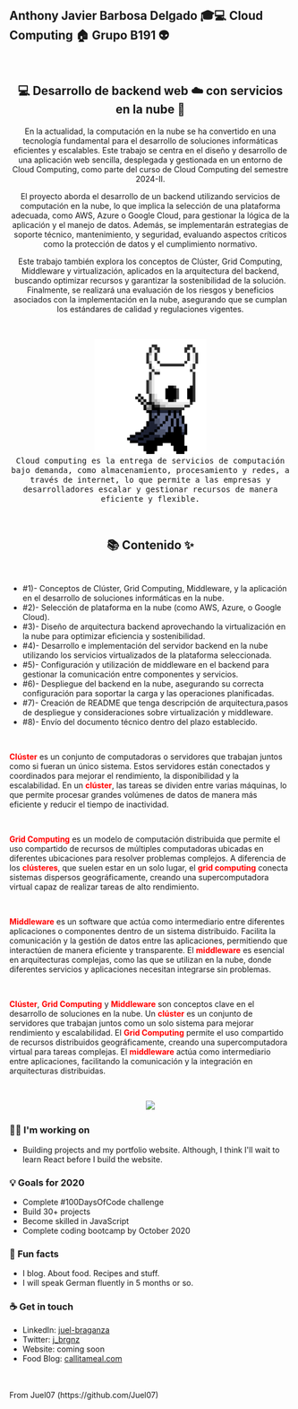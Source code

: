 ## Anthony Javier Barbosa Delgado 🎓💻    Cloud Computing 🏠 Grupo B191 👽
<br>
<h2 align="center">💻 Desarrollo de backend web ☁️ con servicios en la nube 🚀</h2>
<p align="center">
En la actualidad, la computación en la nube se ha convertido en una tecnología fundamental para el desarrollo de soluciones informáticas eficientes y escalables. Este trabajo se centra en el diseño y desarrollo de una aplicación web sencilla, desplegada y gestionada en un entorno de Cloud Computing, como parte del curso de Cloud Computing del semestre 2024-II. </p>

<p align="center"> El proyecto aborda el desarrollo de un backend utilizando servicios de computación en la nube, lo que implica la selección de una plataforma adecuada, como AWS, Azure o Google Cloud, para gestionar la lógica de la aplicación y el manejo de datos. Además, se implementarán estrategias de soporte técnico, mantenimiento, y seguridad, evaluando aspectos críticos como la protección de datos y el cumplimiento normativo.</p>

<p align="center"> Este trabajo también explora los conceptos de Clúster, Grid Computing, Middleware y virtualización, aplicados en la arquitectura del backend, buscando optimizar recursos y garantizar la sostenibilidad de la solución. Finalmente, se realizará una evaluación de los riesgos y beneficios asociados con la implementación en la nube, asegurando que se cumplan los estándares de calidad y regulaciones vigentes.</p>
<br>
<p align="center">
  <img src="https://raw.githubusercontent.com/TanZng/TanZng/master/assets/hollor_knight3.gif" width="200"/>
  <br>
  <samp>
    Cloud computing es la entrega de servicios de computación bajo demanda, como almacenamiento, procesamiento y redes, a través de internet, lo que permite a las empresas y desarrolladores escalar y gestionar recursos de manera eficiente y flexible.
  </samp>
  <br>
</p>
<br>
<h2 align="center">📚 Contenido ✨ </h2>

<br>

- #1)- Conceptos de Clúster, Grid Computing, Middleware, y la aplicación en el desarrollo de soluciones informáticas en la nube.
- #2)- Selección de plataforma en la nube (como AWS, Azure, o Google Cloud).
- #3)- Diseño de arquitectura backend aprovechando la virtualización en la nube para optimizar eficiencia y sostenibilidad.
- #4)- Desarrollo e implementación del servidor backend en la nube utilizando los servicios virtualizados de la plataforma seleccionada.
- #5)- Configuración y utilización de middleware en el backend para gestionar la comunicación entre componentes y servicios.
- #6)- Despliegue del backend en la nube, asegurando su correcta configuración para soportar la carga y las operaciones planificadas.
- #7)- Creación de README que tenga descripción de arquitectura,pasos de despliegue y consideraciones sobre virtualización y middleware.
- #8)- Envío del documento técnico dentro del plazo establecido.
<br>
<p><strong style="color:red;">Clúster</strong> es un conjunto de computadoras o servidores que trabajan juntos como si fueran un único sistema. Estos servidores están conectados y coordinados para mejorar el rendimiento, la disponibilidad y la escalabilidad. En un <strong style="color:red;">clúster</strong>, las tareas se dividen entre varias máquinas, lo que permite procesar grandes volúmenes de datos de manera más eficiente y reducir el tiempo de inactividad.</p>
<br>
<p><strong style="color:red;">Grid Computing</strong> es un modelo de computación distribuida que permite el uso compartido de recursos de múltiples computadoras ubicadas en diferentes ubicaciones para resolver problemas complejos. A diferencia de los <strong style="color:red;">clústeres</strong>, que suelen estar en un solo lugar, el <strong style="color:red;">grid computing</strong> conecta sistemas dispersos geográficamente, creando una supercomputadora virtual capaz de realizar tareas de alto rendimiento.</p>
<br>
<p><strong style="color:red;">Middleware</strong> es un software que actúa como intermediario entre diferentes aplicaciones o componentes dentro de un sistema distribuido. Facilita la comunicación y la gestión de datos entre las aplicaciones, permitiendo que interactúen de manera eficiente y transparente. El <strong style="color:red;">middleware</strong> es esencial en arquitecturas complejas, como las que se utilizan en la nube, donde diferentes servicios y aplicaciones necesitan integrarse sin problemas.</p>
<br>
<p><strong style="color:red;">Clúster</strong>, <strong style="color:red;">Grid Computing</strong> y <strong style="color:red;">Middleware</strong> son conceptos clave en el desarrollo de soluciones en la nube. Un <strong style="color:red;">clúster</strong> es un conjunto de servidores que trabajan juntos como un solo sistema para mejorar rendimiento y escalabilidad. El <strong style="color:red;">Grid Computing</strong> permite el uso compartido de recursos distribuidos geográficamente, creando una supercomputadora virtual para tareas complejas. El <strong style="color:red;">middleware</strong> actúa como intermediario entre aplicaciones, facilitando la comunicación y la integración en arquitecturas distribuidas.</p>
<br>
<p align="center">
  <img src="https://user-images.githubusercontent.com/5713670/87202985-820dcb80-c2b6-11ea-9f56-7ec461c497c3.gif" width="200"/>
  <br>
</p>



### 👩‍💻 I'm working on
- Building projects and my portfolio website. 
Although, I think I'll wait to learn React before I build the website.

### 💡 Goals for 2020
- Complete #100DaysOfCode challenge
- Build 30+ projects 
- Become skilled in JavaScript
- Complete coding bootcamp by October 2020

### 🌴 Fun facts
- I blog. About food. Recipes and stuff. 
- I will speak German fluently in 5 months or so.

### ☕ Get in touch
- LinkedIn: <a href = "https://www.linkedin.com/in/juel-braganza/">juel-braganza</a>
- Twitter: <a href = "https://twitter.com/j_brgnz">j_brgnz</a>
- Website: coming soon
- Food Blog: <a href = "https://callitameal.com">callitameal.com</a>
<br>
<br>
From Juel07 (https://github.com/Juel07)
